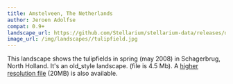 ```yaml
---
title: Amstelveen, The Netherlands
author: Jeroen Adolfse
compat: 0.9+
landscape_url: https://github.com/Stellarium/stellarium-data/releases/download/landscapes/tulipfield.zip
image_url: /img/landscapes//tulipfield.jpg
---
```

This landscape shows the tulipfields in spring (may 2008) in Schagerbrug, North Holland. It's an old_style landscape. (file is 4.5 Mb). 
A <a href="https://github.com/Stellarium/stellarium-data/releases/download/landscapes/tulipfield_hires.zip">higher resolution file</a> (20MB) is also available. 
